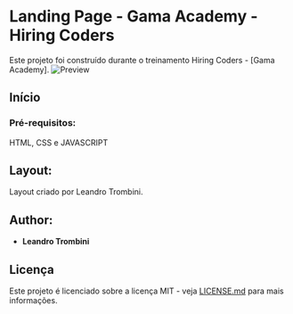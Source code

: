 # Landing Page - Gama Academy - Hiring Coders


Este projeto foi construído durante o treinamento Hiring Coders - [Gama Academy]. 
![Preview](https://blackfriday-leandrotrombini.netlify.app/)

## Início



### Pré-requisitos:

HTML, CSS e JAVASCRIPT

## Layout:

Layout criado por Leandro Trombini.



## Author:

* **Leandro Trombini** 


## Licença

Este projeto é licenciado sobre a licença MIT - veja [LICENSE.md](LICENSE.md) para mais informações.

